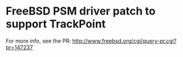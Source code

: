 FreeBSD PSM driver patch to support TrackPoint
==============================================

For more info, see the PR: http://www.freebsd.org/cgi/query-pr.cgi?pr=147237
